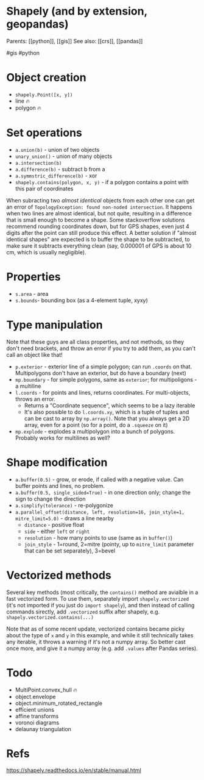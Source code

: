 # Shapely (and by extension, geopandas)

Parents: [[python]], [[gis]]
See also: [[crs]], [[pandas]]

#gis #python


# Object creation

* `shapely.Point([x, y])`
* line 🔥 
* polygon 🔥 

# Set operations
* `a.union(b)` - union of  two objects
* `unary_union()` - union of many objects
* `a.intersection(b)`
* `a.difference(b)` - subtract b from a
* `a.symmstric_difference(b)` - xor
* `shapely.contains(polygon, x, y)` - if a polygon contains a point with this pair of coordinates

When subracting two _almost identical_ objects from each other one can get an error of `TopologyException: found non-noded intersection`. It happens when two lines are almost identical, but not quite, resulting in a difference that is small enough to become a shape. Some stackoverflow solutions recommend rounding coordinates down, but for GPS shapes, even just 4 digits after the point can still produce this effect. A better solution if "almost identical shapes" are expected is to buffer the shape to be subtracted, to make sure it subtracts everything clean (say, 0.000001 of GPS is about 10 cm, which is usually negligible).

# Properties
* `s.area` - area
* `s.bounds`- bounding box (as a 4-element tuple, xyxy)

# Type manipulation

Note that these guys are all class properties, and not methods, so they don't need brackets, and throw an error if you try to add them, as you can't call an object like that!

* `p.exterior` - exterior line of a simple polygon; can run `.coords` on that. Multipolygons don't have an exterior, but do have a boundary (next)
* `mp.boundary` - for simple polygons, same as `exterior`; for multipoligons - a multiline
* `l.coords` - for points and lines, returns coordinates. For multi-objects, throws an error. 
    * Returns a "Coordinate sequence", which seems to be a lazy iterable
    * It's also possible to do `l.coords.xy`, which is a tuple of tuples and can be cast to array by `np.array()`. Note that you always get a 2D array, even for a point (so for a point, do a `.squeeze` on it)
* `mp.explode` - explodes a multipolygon into a bunch of polygons. Probably works for multilines as well?

# Shape modification
* `a.buffer(0.5)` - grow, or erode, if called with a negative value. Can buffer points and lines, no problem.
* `a.buffer(0.5, single_sided=True)` - in one direction only; change the sign to change the direction
* `a.simplify(tolerance)` - re-polygonize
* `a.parallel_offset(distance, left, resolution=16, join_style=1, mitre_limit=5.0)` - draws a line nearby
    * `distance` - positive float
    * `side` - either `left` or `right`
    * `resolution` - how many points to use (same as in `buffer()`)
    * `join_style` - 1=round, 2=mitre (pointy, up to `mitre_limit` parameter that can be set separately), 3=bevel

# Vectorized methods

Several key methods (most critically, the `contains()` method are avialble in a fast vectorized form. To use them, separately import `shapely.vectorized` (it's not imported if you just do `import shapely`), and then instead of calling commands sirectly, add `.vectorized` suffix after shapely, e.g. `shapely.vectorized.contains(...)`

Note that as of some recent update, vectorized contains became picky about the type of `x` and `y` in this example, and while it still technically takes any iterable, it throws a warning if it's not a numpy array. So better cast once more, and give it a numpy array (e.g. add `.values` after Pandas series).

# Todo
* MultiPoint.convex_hull 🔥 
* object.envelope
* object.minimum_rotated_rectangle
* efficient unions
* affine transforms
* voronoi diagrams
* delaunay triangulation

# Refs

https://shapely.readthedocs.io/en/stable/manual.html
